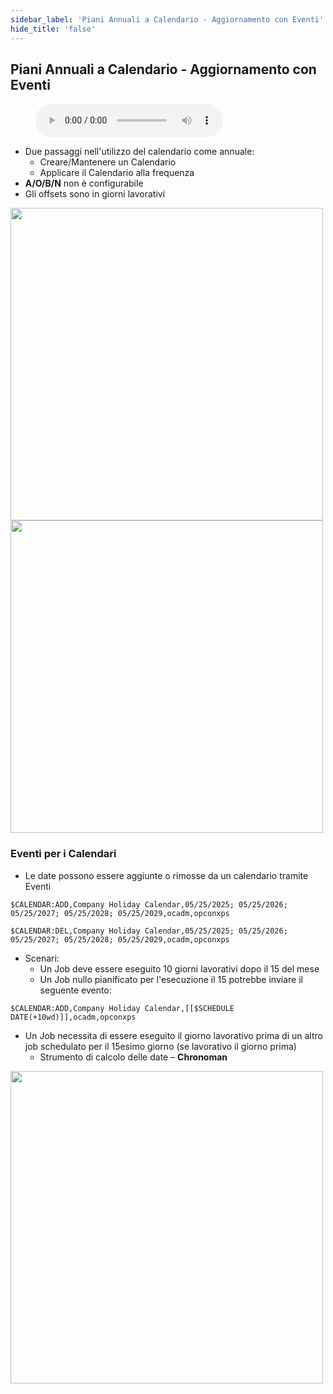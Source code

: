 ```yaml
---
sidebar_label: 'Piani Annuali a Calendario - Aggiornamento con Eventi'
hide_title: 'false'
---
```


## Piani Annuali a Calendario - Aggiornamento con Eventi

<figure>
    <audio
        controls
        src="audiobasic/AnnualPlanCalendarsEventUpdates.mp3">
            Your browser does not support the
            <code>audio</code> element.
    </audio>
</figure>

* Due passaggi nell'utilizzo del calendario come annuale:
    * Creare/Mantenere un Calendario
    * Applicare il Calendario alla frequenza
* **A/O/B/N** non è configurabile
* Gli offsets sono in giorni lavorativi

<a href="imgbasic/357.png" target="_blank"><img src="imgbasic/357.png" width="500"></img></a>  
<a href="imgbasic/358.png" target="_blank"><img src="imgbasic/358.png" width="500"></img></a> 

### Eventi per i Calendari

* Le date possono essere aggiunte o rimosse da un calendario tramite Eventi

```
$CALENDAR:ADD,Company Holiday Calendar,05/25/2025; 05/25/2026; 05/25/2027; 05/25/2028; 05/25/2029,ocadm,opconxps
```

```
$CALENDAR:DEL,Company Holiday Calendar,05/25/2025; 05/25/2026; 05/25/2027; 05/25/2028; 05/25/2029,ocadm,opconxps
```

* Scenari:
    * Un Job deve essere eseguito 10 giorni lavorativi dopo il 15 del mese
    * Un Job nullo pianificato per l'esecuzione il 15 potrebbe inviare il seguente evento:
```
$CALENDAR:ADD,Company Holiday Calendar,[[$SCHEDULE DATE(+10wd)]],ocadm,opconxps
```
* Un Job necessita di essere eseguito il giorno lavorativo prima di un altro job schedulato per il 15esimo giorno (se lavorativo il giorno prima)
    * Strumento di calcolo delle date – **Chronoman**

<a href="imgbasic/359.png" target="_blank"><img src="imgbasic/359.png" width="500"></img></a>  